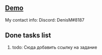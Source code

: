 ## [Demo](https://den0702.github.io/Shelter/shelter/)

My contact info: Discord: DenisM#8187

## Done tasks list
1. todo: Сюда добавить ссылку на задание